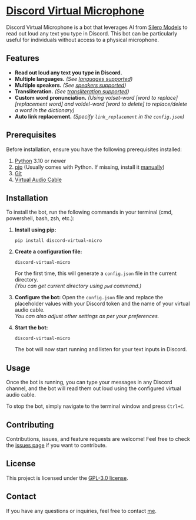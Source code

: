 # [Discord Virtual Microphone](https://github.com/Vazgen005/discord-virtual-micro)

Discord Virtual Microphone is a bot that leverages AI from [Silero Models](https://github.com/snakers4/silero-models) to read out loud any text you type in Discord. This bot can be particularly useful for individuals without access to a physical microphone.

## Features

- **Read out loud any text you type in Discord.**
- **Multiple languages.** _(See [languages supported](https://github.com/snakers4/silero-models#text-to-speech))_
- **Multiple speakers.** _(See [speakers supported](https://github.com/snakers4/silero-models#text-to-speech))_
- **Transliteration.** _(See [transliteration supported](https://github.com/barseghyanartur/transliterate))_
- **Custom word pronunciation.** _(Using vo!set-word [word to replace] [replacement word] and vo!del-word [word to delete] to replace/delete a word in the dictionary)_
- **Auto link replacement.** _(Specify `link_replacement` in the `config.json`)_

## Prerequisites

Before installation, ensure you have the following prerequisites installed:

1. [Python](https://www.python.org/downloads) 3.10 or newer
2. [pip](https://pypi.org/project/pip) (Usually comes with Python. If missing, install it [manually](https://pip.pypa.io/en/stable/installation))
3. [Git](https://git-scm.com/downloads)
4. [Virtual Audio Cable](https://vb-audio.com/Cable)

## Installation

To install the bot, run the following commands in your terminal (cmd, powershell, bash, zsh, etc.):

1. **Install using pip:**

   ```shell
   pip install discord-virtual-micro
   ```

2. **Create a configuration file:**

   ```shell
   discord-virtual-micro
   ```

   For the first time, this will generate a `config.json` file in the current directory.\
   _(You can get current directory using `pwd` command.)_

3. **Configure the bot:**
   Open the `config.json` file and replace the placeholder values with your Discord token and the name of your virtual audio cable. \
   _You can also adjust other settings as per your preferences._

4. **Start the bot:**

   ```shell
   discord-virtual-micro
   ```

   The bot will now start running and listen for your text inputs in Discord.

## Usage

Once the bot is running, you can type your messages in any Discord channel, and the bot will read them out loud using the configured virtual audio cable.

To stop the bot, simply navigate to the terminal window and press `Ctrl+C`.

## Contributing

Contributions, issues, and feature requests are welcome! Feel free to check the [issues page](https://github.com/Vazgen005/discord-virtual-micro/issues) if you want to contribute.

## License

This project is licensed under the [GPL-3.0 license](LICENSE).

## Contact

If you have any questions or inquiries, feel free to contact [me](https://github.com/Vazgen005).
